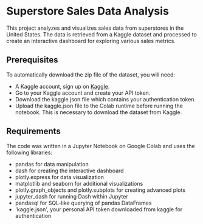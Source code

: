 # Superstore Sales Data Analysis 

This project analyzes and visualizes sales data from superstores in the United States. The data is retrieved from a Kaggle dataset and processed to create an interactive dashboard for exploring various sales metrics.

## Prerequisites

To automatically download the zip file of the dataset, you will need:


  - A Kaggle account, sign up on [Kaggle](https://www.kaggle.com/).
  - Go to your Kaggle account and create your API token.
  - Download the kaggle.json file which contains your authentication token.
  - Upload the kaggle.json file to the Colab runtime before running the notebook. This is necessary to download the dataset from Kaggle.


## Requirements

The code was written in a Jupyter Notebook on Google Colab and uses the following libraries:

- pandas for data manipulation
- dash for creating the interactive dashboard
- plotly.express for data visualization
- matplotlib and seaborn for additional visualizations
- plotly.graph_objects and plotly.subplots for creating advanced plots
- jupyter_dash for running Dash within Jupyter
- pandasql for SQL-like querying of pandas DataFrames
- 'kaggle.json', your personal API token downloaded from kaggle for authentication

